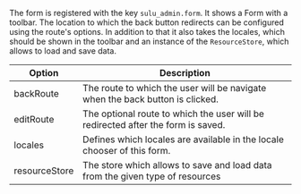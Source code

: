 The form is registered with the key `sulu_admin.form`. It shows a Form with a toolbar. The location to which the back
button redirects can be configured using the route's options. In addition to that it also takes the locales, which
should be shown in the toolbar and an instance of the `ResourceStore`, which allows to load and save data.

| Option        | Description                                                                                         |
|---------------|-----------------------------------------------------------------------------------------------------|
| backRoute     | The route to which the user will be navigate when the back button is clicked.                       |
| editRoute     | The optional route to which the user will be redirected after the form is saved.                    |
| locales       | Defines which locales are available in the locale chooser of this form.                             |
| resourceStore | The store which allows to save and load data from the given type of resources                       |
